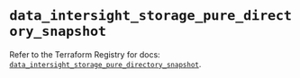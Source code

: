 # `data_intersight_storage_pure_directory_snapshot`

Refer to the Terraform Registry for docs: [`data_intersight_storage_pure_directory_snapshot`](https://registry.terraform.io/providers/ciscodevnet/intersight/1.0.71/docs/data-sources/storage_pure_directory_snapshot).
